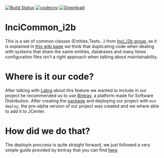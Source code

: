  [![Build Status](https://travis-ci.org/Arquisoft/InciCommon_i2b.svg?branch=master)](https://travis-ci.org/Arquisoft/InciCommon_i2b)    [![codecov](https://codecov.io/gh/Arquisoft/InciCommon_i2b/branch/master/graph/badge.svg)](https://codecov.io/gh/Arquisoft/InciCommon_i2b) 
 [ ![Download](https://api.bintray.com/packages/arquisoft/incicommons-i2b/InciCommon_i2b/images/download.svg) ](https://bintray.com/arquisoft/incicommons-i2b/InciCommon_i2b/_latestVersion)

# InciCommon_i2b
This is a set of common classes (Entities,Tests...) from [Inci_I2b group](https://github.com/Arquisoft/Inci_i2b), as it is explained in [this wiki page](https://github.com/Arquisoft/InciManager_i2b/wiki/Fourth-meeting-(10-April-2018)) we think that duplicating code when dealing with systems that share the same entities, databases and many times configuration files isn't a right approach when talking about maintainability.

# Where is it our code?
After talking with [Labra](https://github.com/labra) about this feature we wanted to include in our project he recommended us to use [Bintray](https://bintray.com), a platform made for Software Distribution. After creating the [package](https://bintray.com/arquisoft/incicommons-i2b/InciCommon_i2b) and deploying our project with ``` mvn deploy ```, the pre-alpha version of our project was created and we where able to add it to JCenter.

# How did we do that?
The deployin proccess is quite straight forward, we just followed a very simple guide provided by bintray that you can find [here](https://blog.bintray.com/2015/09/17/publishing-your-maven-project-to-bintray/)
